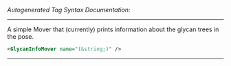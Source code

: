 <!-- THIS IS AN AUTOGENERATED FILE: Don't edit it directly, instead change the schema definition in the code itself. -->

_Autogenerated Tag Syntax Documentation:_

---
A simple Mover that (currently) prints information about the glycan trees in the pose.

```xml
<GlycanInfoMover name="(&string;)" />
```



---
